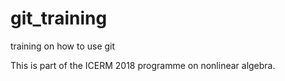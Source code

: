 # git_training
training on how to use git

This is part of the ICERM 2018 programme on nonlinear algebra.
